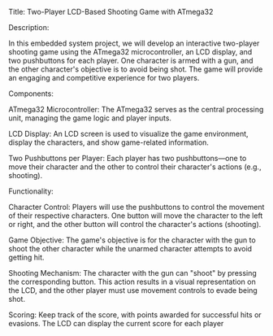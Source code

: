Title: Two-Player LCD-Based Shooting Game with ATmega32

Description:

In this embedded system project, we will develop an interactive two-player shooting game using the ATmega32 microcontroller, an LCD display, and two pushbuttons for each player. One character is armed with a gun, and the other character's objective is to avoid being shot. The game will provide an engaging and competitive experience for two players.

Components:

ATmega32 Microcontroller: The ATmega32 serves as the central processing unit, managing the game logic and player inputs.

LCD Display: An LCD screen is used to visualize the game environment, display the characters, and show game-related information.

Two Pushbuttons per Player: Each player has two pushbuttons—one to move their character and the other to control their character's actions (e.g., shooting).

Functionality:

Character Control: Players will use the pushbuttons to control the movement of their respective characters. One button will move the character to the left or right, and the other button will control the character's actions (shooting).

Game Objective: The game's objective is for the character with the gun to shoot the other character while the unarmed character attempts to avoid getting hit.

Shooting Mechanism: The character with the gun can "shoot" by pressing the corresponding button. This action results in a visual representation on the LCD, and the other player must use movement controls to evade being shot.

Scoring: Keep track of the score, with points awarded for successful hits or evasions. The LCD can display the current score for each player
